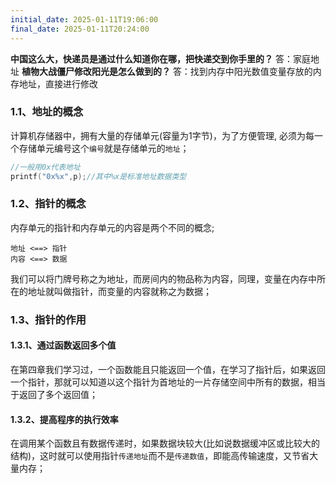 ```yaml
---
initial_date: 2025-01-11T19:06:00
final_date: 2025-01-11T20:24:00
---
```


**中国这么大，快递员是通过什么知道你在哪，把快递交到你手里的？**
答：家庭地址
**植物大战僵尸修改阳光是怎么做到的？**
答：找到内存中阳光数值变量存放的内存地址，直接进行修改

### 1.1、地址的概念

计算机存储器中，拥有大量的存储单元(容量为1字节)，为了方便管理, 必须为每一个存储单元编号这个`编号`就是存储单元的`地址`；

```c
//一般用0x代表地址
printf("0x%x",p);//其中%x是标准地址数据类型
```

### 1.2、指针的概念

内存单元的指针和内存单元的内容是两个不同的概念;

    地址 <==> 指针
    内容 <==> 数据

我们可以将门牌号称之为地址，而房间内的物品称为内容，同理，变量在内存中所在的地址就叫做指针，而变量的内容就称之为数据；

### 1.3、指针的作用

#### 1.3.1、通过函数返回多个值

在第四章我们学习过，一个函数能且只能返回一个值，在学习了指针后，如果返回一个指针，那就可以知道以这个指针为首地址的一片存储空间中所有的数据，相当于返回了多个返回值；

#### 1.3.2、提高程序的执行效率

在调用某个函数且有数据传递时，如果数据块较大(比如说数据缓冲区或比较大的结构)，这时就可以使用指针`传递地址`而不是`传递数值`，即能高传输速度，又节省大量内存；
